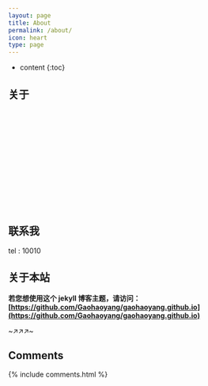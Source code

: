 ```yaml
---
layout: page
title: About
permalink: /about/
icon: heart
type: page
---
```


* content
{:toc}

## 关于

<div src="https://raw.githubusercontent.com/alinecode/photosForGithubPages/master/avatar/6fb9f68b8cce0247b18d6e9583800542.jpg" style="border: 0;height: 200px;width: 200px;overflow: hidden;" frameBorder="0"></div>


## 联系我

tel : 10010

## 关于本站

**若您想使用这个 jekyll 博客主题，请访问：[https://github.com/Gaohaoyang/gaohaoyang.github.io](https://github.com/Gaohaoyang/gaohaoyang.github.io)**

~↗↗↗~



## Comments

{% include comments.html %}
